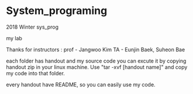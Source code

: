 # System_programing
2018 Winter sys_prog

my lab

Thanks for instructors : prof - Jangwoo Kim
                         TA - Eunjin Baek, Suheon Bae
             
each folder has handout and my source code
you can excute it by copying handout zip in your linux machine.
Use "tar -xvf [handout name]" and copy my code into that folder.

every handout have README, so you can easily use my code.
